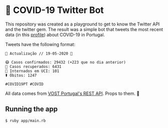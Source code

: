 # 🤖 COVID-19 Twitter Bot

This repository was created as a playground to get to know the Twitter API and the twitter gem.
The result was a simple bot that tweets the most recent data (in this [profile](https://twitter.com/COVID19PTBot)) about COVID-19 in Portugal.

Tweets have the following format:

```
🦠 Actualização // 19-05-2020 🦠

😷 Casos confirmados: 29432 (+223 que no dia anterior)
💪 Casos recuperados: 6431
🏥 Internados em UCI: 101
⚰️ Óbitos: 1247

#COVID19PT #COVID
```

All data comes from [VOST Portugal's REST API](https://covid19-api.vost.pt). Props to them. 👏

## Running the app

```
$ ruby app/main.rb
```
